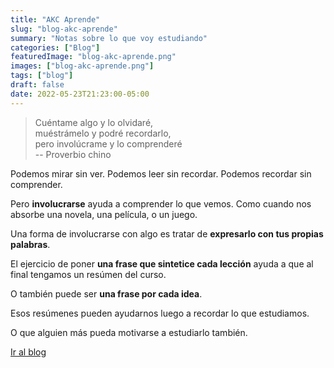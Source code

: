 ```yaml
---
title: "AKC Aprende"
slug: "blog-akc-aprende"
summary: "Notas sobre lo que voy estudiando"
categories: ["Blog"]
featuredImage: "blog-akc-aprende.png"
images: ["blog-akc-aprende.png"]
tags: ["blog"]
draft: false
date: 2022-05-23T21:23:00-05:00
---
```

> Cuéntame algo y lo olvidaré,\
> muéstrámelo y podré recordarlo,\
> pero involúcrame y lo comprenderé\
> -- Proverbio chino

Podemos mirar sin ver. Podemos leer sin recordar. Podemos recordar sin comprender.

Pero **involucrarse** ayuda a comprender lo que vemos. Como cuando nos absorbe una novela, una película, o un juego.

Una forma de involucrarse con algo es tratar de **expresarlo con tus propias palabras**.

El ejercicio de poner **una frase que sintetice cada lección** ayuda a que al final tengamos un resúmen del curso.

O también puede ser **una frase por cada idea**.

Esos resúmenes pueden ayudarnos luego a recordar lo que estudiamos.

O que alguien más pueda motivarse a estudiarlo también.

[Ir al blog](https://aprende.akcstudio.online)